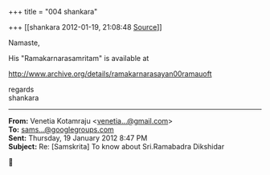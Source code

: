 +++
title = "004 shankara"

+++
[[shankara	2012-01-19, 21:08:48 [Source](https://groups.google.com/g/samskrita/c/ekR3g1t7RV4)]]



Namaste,

  

His "Ramakarnarasamritam" is available at  

<http://www.archive.org/details/ramakarnarasayan00ramauoft>



regards  
shankara  

------------------------------------------------------------------------

**From:** Venetia Kotamraju \<[venetia...@gmail.com]()\>  
**To:** [sams...@googlegroups.com]()  
**Sent:** Thursday, 19 January 2012 8:47 PM  
**Subject:** Re: \[Samskrita\] To know about Sri.Ramabadra Dikshidar  



